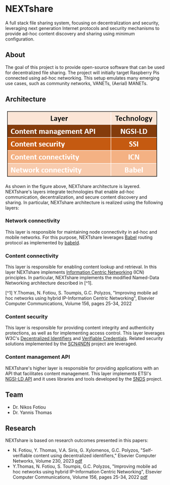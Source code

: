 # NEXTshare
A full stack file sharing system, focusing on decentralization and security, leveraging next generation
Internet protocols and security mechanisms to provide ad-hoc content discovery and sharing using minimum
configuration.

## About
The goal of this project is to provide open-source software that can be used for decentralized file
sharing. The project will initially target Raspberry Pis connected using ad-hoc networking. This setup
emulates many emerging use cases, such as community networks, VANETs, (Aerial) MANETs.

## Architecture

![Protocol stack](img/stack.png)

As shown in the figure above, NEXTshare architecture is layered. NEXTshare's layers integrate technologies
that enable ad-hoc communication, decentralization, and secure content discovery and sharing. In particular,
NEXTshare architecture is realized using the following layers:

### Network connectivity
This layer is responsible for maintaining node connectivity in ad-hoc and mobile networks. For this purpose,
NEXTshare leverages [Babel](https://www.rfc-editor.org/rfc/rfc8966.html) routing protocol as implemented by
[babeld](https://www.irif.fr/~jch/software/babel/babeld.html). 

### Content connectivity
This layer is responsible for enabling content lookup and retrieval. In this layer NEXTshare implements
[Information Centric Networking](https://www.irtf.org/icnrg.html) (ICN) principles. In particular,
NEXTshare implements the modified Named-Data Networking architecture described in [^1].

[^1] Y.Thomas, N. Fotiou, S. Toumpis, G.C. Polyzos, "Improving mobile ad hoc networks using hybrid IP-Information Centric Networking", 
Elsevier Computer Communications, Volume 156, pages 25-34, 2022

### Content security
This layer is responsible for providing content integrity and authenticity protections, as well as for
implementing access control. This layer leverages W3C's [Decentralized Identifiers](https://www.w3.org/TR/did-core/)
and [Verifiable Credentials](https://www.w3.org/TR/vc-data-model/). Related security solutions
implemented by the [SCN4NDN](https://mm.aueb.gr/scn4ndn/) project are leveraged.  

### Content management API
NEXTshare's higher layer is responsible for providing applications with an API that 
facilitates content management. This layer implements ETSI's [NGSI-LD API](https://en.wikipedia.org/wiki/NGSI-LD)
and it uses libraries and tools developed by the [SNDS](https://mm.aueb.gr/projects/snds) project.

## Team
 * Dr. Nikos Fotiou
 * Dr. Yannis Thomas

## Research
NEXTshare is based on research outcomes presented in this papers:
* N. Fotiou, Y. Thomas, V.A. Siris, G. Xylomenos, G.C. Polyzos, "Self-verifiable content using decentralized identifiers," 
Elsevier Computer Networks, Volume 230, 2023 [pdf](https://mm.aueb.gr/publications/7c997192-418c-48b9-9b2c-cf19ebdc3a4e.pdf)
* Y.Thomas, N. Fotiou, S. Toumpis, G.C. Polyzos, "Improving mobile ad hoc networks using hybrid IP-Information Centric Networking", 
Elsevier Computer Communications, Volume 156, pages 25-34, 2022 [pdf](http://pages.cs.aueb.gr/~thomasi/papers/2020_ComCom_HybridAdhoc.pdf)
